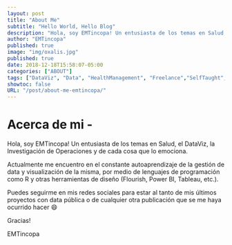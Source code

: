 ```yaml
---
layout: post
title: "About Me"
subtitle: "Hello World, Hello Blog"
description: "Hola, soy EMTincopa! Un entusiasta de los temas en Salud, el DataViz, la Investigación de Operaciones y de cada cosa que lo emociona..."
author: "EMTincopa"
published: true
image: "img/oxalis.jpg"
published: true
date: 2018-12-18T15:58:07-05:00
categories: ["ABOUT"]
tags: ["DataViz", "Data", "HealthManagement", "Freelance","SelfTaught","Tools"]
showtoc: false
URL: "/post/about-me-emtincopa/"
---
```





# Acerca de mi -


Hola, soy EMTincopa!
Un entusiasta de los temas en Salud, el DataViz, la Investigación de Operaciones y de cada cosa que lo emociona.

Actualmente me encuentro en el constante autoaprendizaje de la gestión de data y visualización de la misma, por medio de lenguajes de programación como R y otras herramientas de diseño (Flourish, Power BI, Tableau, etc.). 

Puedes seguirme en mis redes sociales para estar al tanto de mis últimos proyectos con data pública o de cualquier otra publicación que se me haya ocurrido hacer :smile:


Gracias!

EMTincopa